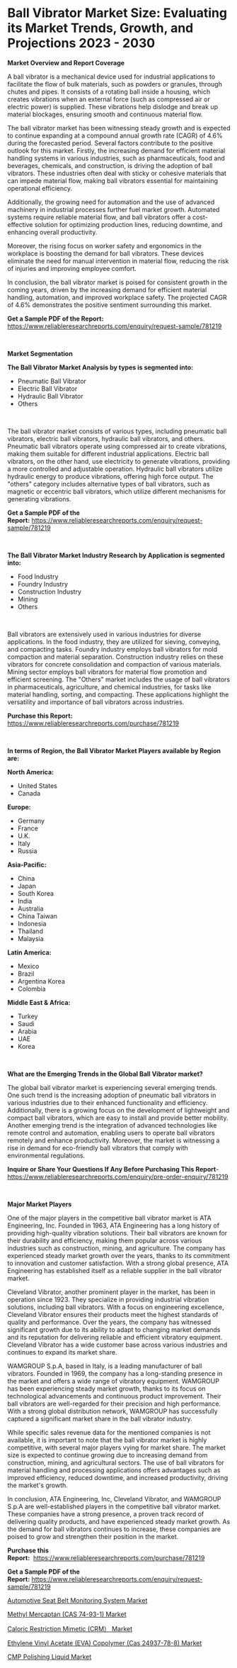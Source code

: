 <p><h1>Ball Vibrator Market Size: Evaluating its Market Trends, Growth, and Projections 2023 - 2030</h1></p><p><strong>Market Overview and Report Coverage</strong></p>
<p><p>A ball vibrator is a mechanical device used for industrial applications to facilitate the flow of bulk materials, such as powders or granules, through chutes and pipes. It consists of a rotating ball inside a housing, which creates vibrations when an external force (such as compressed air or electric power) is supplied. These vibrations help dislodge and break up material blockages, ensuring smooth and continuous material flow.</p><p>The ball vibrator market has been witnessing steady growth and is expected to continue expanding at a compound annual growth rate (CAGR) of 4.6% during the forecasted period. Several factors contribute to the positive outlook for this market. Firstly, the increasing demand for efficient material handling systems in various industries, such as pharmaceuticals, food and beverages, chemicals, and construction, is driving the adoption of ball vibrators. These industries often deal with sticky or cohesive materials that can impede material flow, making ball vibrators essential for maintaining operational efficiency.</p><p>Additionally, the growing need for automation and the use of advanced machinery in industrial processes further fuel market growth. Automated systems require reliable material flow, and ball vibrators offer a cost-effective solution for optimizing production lines, reducing downtime, and enhancing overall productivity.</p><p>Moreover, the rising focus on worker safety and ergonomics in the workplace is boosting the demand for ball vibrators. These devices eliminate the need for manual intervention in material flow, reducing the risk of injuries and improving employee comfort.</p><p>In conclusion, the ball vibrator market is poised for consistent growth in the coming years, driven by the increasing demand for efficient material handling, automation, and improved workplace safety. The projected CAGR of 4.6% demonstrates the positive sentiment surrounding this market.</p></p>
<p><strong>Get a Sample PDF of the Report:</strong> <a href="https://www.reliableresearchreports.com/enquiry/request-sample/781219">https://www.reliableresearchreports.com/enquiry/request-sample/781219</a></p>
<p>&nbsp;</p>
<p><strong>Market Segmentation</strong></p>
<p><strong>The Ball Vibrator Market Analysis by types is segmented into:</strong></p>
<p><ul><li>Pneumatic Ball Vibrator</li><li>Electric Ball Vibrator</li><li>Hydraulic Ball Vibrator</li><li>Others</li></ul></p>
<p>&nbsp;</p>
<p><p>The ball vibrator market consists of various types, including pneumatic ball vibrators, electric ball vibrators, hydraulic ball vibrators, and others. Pneumatic ball vibrators operate using compressed air to create vibrations, making them suitable for different industrial applications. Electric ball vibrators, on the other hand, use electricity to generate vibrations, providing a more controlled and adjustable operation. Hydraulic ball vibrators utilize hydraulic energy to produce vibrations, offering high force output. The "others" category includes alternative types of ball vibrators, such as magnetic or eccentric ball vibrators, which utilize different mechanisms for generating vibrations.</p></p>
<p><strong>Get a Sample PDF of the Report:</strong>&nbsp;<a href="https://www.reliableresearchreports.com/enquiry/request-sample/781219">https://www.reliableresearchreports.com/enquiry/request-sample/781219</a></p>
<p>&nbsp;</p>
<p><strong>The Ball Vibrator Market Industry Research by Application is segmented into:</strong></p>
<p><ul><li>Food Industry</li><li>Foundry Industry</li><li>Construction Industry</li><li>Mining</li><li>Others</li></ul></p>
<p>&nbsp;</p>
<p><p>Ball vibrators are extensively used in various industries for diverse applications. In the food industry, they are utilized for sieving, conveying, and compacting tasks. Foundry industry employs ball vibrators for mold compaction and material separation. Construction industry relies on these vibrators for concrete consolidation and compaction of various materials. Mining sector employs ball vibrators for material flow promotion and efficient screening. The "Others" market includes the usage of ball vibrators in pharmaceuticals, agriculture, and chemical industries, for tasks like material handling, sorting, and compacting. These applications highlight the versatility and importance of ball vibrators across industries.</p></p>
<p><strong>Purchase this Report:</strong>&nbsp; <a href="https://www.reliableresearchreports.com/purchase/781219">https://www.reliableresearchreports.com/purchase/781219</a></p>
<p>&nbsp;</p>
<p><strong>In terms of Region, the Ball Vibrator Market Players available by Region are:</strong></p>
<p>
    <p> <strong> North America: </strong>
        <ul>
            <li>United States</li>
            <li>Canada</li>
        </ul>
        </p> 
    <p> <strong> Europe: </strong>
        <ul>
            <li>Germany</li>
            <li>France</li>
            <li>U.K.</li>
            <li>Italy</li>
            <li>Russia</li>
        </ul>
        </p> 
    <p> <strong> Asia-Pacific: </strong>
        <ul>
            <li>China</li>
            <li>Japan</li>
            <li>South Korea</li>
            <li>India</li>
            <li>Australia</li>
            <li>China Taiwan</li>
            <li>Indonesia</li>
            <li>Thailand</li>
            <li>Malaysia</li>
        </ul>
        </p> 
    <p> <strong> Latin America: </strong>
        <ul>
            <li>Mexico</li>
            <li>Brazil</li>
            <li>Argentina Korea</li>
            <li>Colombia</li>
        </ul>
        </p> 
    <p> <strong> Middle East & Africa: </strong>
        <ul>
            <li>Turkey</li>
            <li>Saudi</li>
            <li>Arabia</li>
            <li>UAE</li>
            <li>Korea</li>
        </ul>
    </p>
    </p>
<p>&nbsp;</p>
<p><strong>What are the Emerging Trends in the Global Ball Vibrator market?</strong></p>
<p><p>The global ball vibrator market is experiencing several emerging trends. One such trend is the increasing adoption of pneumatic ball vibrators in various industries due to their enhanced functionality and efficiency. Additionally, there is a growing focus on the development of lightweight and compact ball vibrators, which are easy to install and provide better mobility. Another emerging trend is the integration of advanced technologies like remote control and automation, enabling users to operate ball vibrators remotely and enhance productivity. Moreover, the market is witnessing a rise in demand for eco-friendly ball vibrators that comply with environmental regulations.</p></p>
<p><strong>Inquire or Share Your Questions If Any Before Purchasing This Report</strong>- <a href="https://www.reliableresearchreports.com/enquiry/pre-order-enquiry/781219">https://www.reliableresearchreports.com/enquiry/pre-order-enquiry/781219</a></p>
<p>&nbsp;</p>
<p><strong>Major Market Players</strong></p>
<p><p>One of the major players in the competitive ball vibrator market is ATA Engineering, Inc. Founded in 1963, ATA Engineering has a long history of providing high-quality vibration solutions. Their ball vibrators are known for their durability and efficiency, making them popular across various industries such as construction, mining, and agriculture. The company has experienced steady market growth over the years, thanks to its commitment to innovation and customer satisfaction. With a strong global presence, ATA Engineering has established itself as a reliable supplier in the ball vibrator market.</p><p>Cleveland Vibrator, another prominent player in the market, has been in operation since 1923. They specialize in providing industrial vibration solutions, including ball vibrators. With a focus on engineering excellence, Cleveland Vibrator ensures their products meet the highest standards of quality and performance. Over the years, the company has witnessed significant growth due to its ability to adapt to changing market demands and its reputation for delivering reliable and efficient vibratory equipment. Cleveland Vibrator has a wide customer base across various industries and continues to expand its market share.</p><p>WAMGROUP S.p.A, based in Italy, is a leading manufacturer of ball vibrators. Founded in 1969, the company has a long-standing presence in the market and offers a wide range of vibratory equipment. WAMGROUP has been experiencing steady market growth, thanks to its focus on technological advancements and continuous product improvement. Their ball vibrators are well-regarded for their precision and high performance. With a strong global distribution network, WAMGROUP has successfully captured a significant market share in the ball vibrator industry.</p><p>While specific sales revenue data for the mentioned companies is not available, it is important to note that the ball vibrator market is highly competitive, with several major players vying for market share. The market size is expected to continue growing due to increasing demand from construction, mining, and agricultural sectors. The use of ball vibrators for material handling and processing applications offers advantages such as improved efficiency, reduced downtime, and increased productivity, driving the market's growth.</p><p>In conclusion, ATA Engineering, Inc, Cleveland Vibrator, and WAMGROUP S.p.A are well-established players in the competitive ball vibrator market. These companies have a strong presence, a proven track record of delivering quality products, and have experienced steady market growth. As the demand for ball vibrators continues to increase, these companies are poised to grow and strengthen their position in the market.</p></p>
<p><strong>Purchase this Report:</strong>&nbsp;&nbsp;<a href="https://www.reliableresearchreports.com/purchase/781219">https://www.reliableresearchreports.com/purchase/781219</a></p>
<p></p>
<p><strong>Get a Sample PDF of the Report:</strong>&nbsp;<a href="https://www.reliableresearchreports.com/enquiry/request-sample/781219">https://www.reliableresearchreports.com/enquiry/request-sample/781219</a></p>
<p><p><a href="https://medium.com/@laurenbrown1918/automotive-seat-belt-monitoring-system-market-exploring-market-share-market-trends-and-future-5a888bea23a6">Automotive Seat Belt Monitoring System Market</a></p><p><a href="https://www.linkedin.com/pulse/methyl-mercaptan-cas-74-93-1-market-research-report/">Methyl Mercaptan (CAS 74-93-1) Market</a></p><p><a href="https://medium.com/@christinascott1938/caloric-restriction-mimetic-crm-market-share-evolution-and-market-growth-trends-2023-2030-54430fd1785f">Caloric Restriction Mimetic (CRM） Market</a></p><p><a href="https://www.linkedin.com/pulse/ethylene-vinyl-acetate-eva-copolymer-cas-24937-78-8-market/">Ethylene Vinyl Acetate (EVA) Copolymer (Cas 24937-78-8) Market</a></p><p><a href="https://www.linkedin.com/pulse/cmp-polishing-liquid-market-insights-players-forecast/">CMP Polishing Liquid Market</a></p></p>